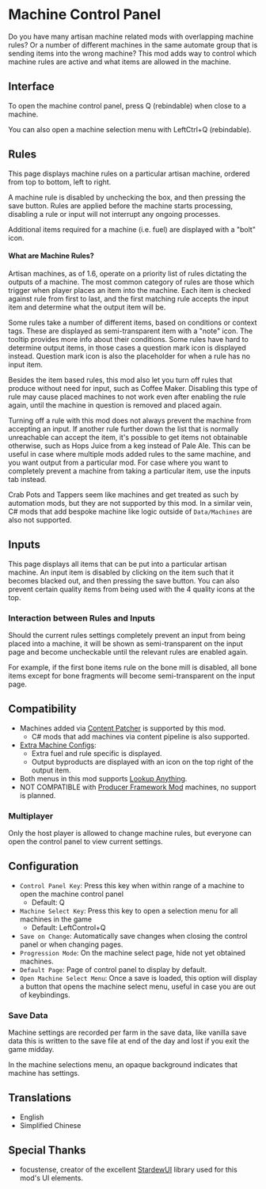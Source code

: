 # Machine Control Panel

Do you have many artisan machine related mods with overlapping machine rules? Or a number of different machines in the same automate group that is sending items into the wrong machine? This mod adds way to control which machine rules are active and what items are allowed in the machine.

## Interface

To open the machine control panel, press Q (rebindable) when close to a machine.

You can also open a machine selection menu with LeftCtrl+Q (rebindable).

## Rules

This page displays machine rules on a particular artisan machine, ordered from top to bottom, left to right.

A machine rule is disabled by unchecking the box, and then pressing the save button. Rules are applied before the machine starts processing, disabling a rule or input will not interrupt any ongoing processes.

Additional items required for a machine (i.e. fuel) are displayed with a "bolt" icon.

#### What are Machine Rules?

Artisan machines, as of 1.6, operate on a priority list of rules dictating the outputs of a machine. The most common category of rules are those which trigger when player places an item into the machine. Each item is checked against rule from first to last, and the first matching rule accepts the input item and determine what the output item will be.

Some rules take a number of different items, based on conditions or context tags. These are displayed as semi-transparent item with a "note" icon. The tooltip provides more info about their conditions. Some rules have hard to determine output items, in those cases a question mark icon is displayed instead. Question mark icon is also the placeholder for when a rule has no input item.

Besides the item based rules, this mod also let you turn off rules that produce without need for input, such as Coffee Maker. Disabling this type of rule may cause placed machines to not work even after enabling the rule again, until the machine in question is removed and placed again.

Turning off a rule with this mod does not always prevent the machine from accepting an input. If another rule further down the list that is normally unreachable can accept the item, it's possible to get items not obtainable otherwise, such as Hops Juice from a keg instead of Pale Ale. This can be useful in case where multiple mods added rules to the same machine, and you want output from a particular mod. For case where you want to completely prevent a machine from taking a particular item, use the inputs tab instead.

Crab Pots and Tappers seem like machines and get treated as such by automation mods, but they are not supported by this mod. In a similar vein, C# mods that add bespoke machine like logic outside of `Data/Machines` are also not supported.

## Inputs

This page displays all items that can be put into a particular artisan machine.
An input item is disabled by clicking on the item such that it becomes blacked out, and then pressing the save button.
You can also prevent certain quality items from being used with the 4 quality icons at the top.

### Interaction between Rules and Inputs

Should the current rules settings completely prevent an input from being placed into a machine, it will be shown as semi-transparent on the input page and become uncheckable until the relevant rules are enabled again.

For example, if the first bone items rule on the bone mill is disabled, all bone items except for bone fragments will become semi-transparent on the input page.

## Compatibility 

* Machines added via [Content Patcher](https://www.nexusmods.com/stardewvalley/mods/1915) is supported by this mod.
    * C# mods that add machines via content pipeline is also supported.
* [Extra Machine Configs](https://www.nexusmods.com/stardewvalley/mods/22256):
    * Extra fuel and rule specific is displayed.
    * Output byproducts are displayed with an icon on the top right of the output item.
* Both menus in this mod supports [Lookup Anything](https://www.nexusmods.com/stardewvalley/mods/541).
* NOT COMPATIBLE with [Producer Framework Mod](https://www.nexusmods.com/stardewvalley/mods/4970) machines, no support is planned.

### Multiplayer

Only the host player is allowed to change machine rules, but everyone can open the control panel to view current settings.

## Configuration

* `Control Panel Key`: Press this key when within range of a machine to open the machine control panel
    * Default: Q
* `Machine Select Key`: Press this key to open a selection menu for all machines in the game
    * Default: LeftControl+Q
* `Save on Change`: Automatically save changes when closing the control panel or when changing pages.
* `Progression Mode`: On the machine select page, hide not yet obtained machines.
* `Default Page`: Page of control panel to display by default.
* `Open Machine Select Menu`: Once a save is loaded, this option will display a button that opens the machine select menu, useful in case you are out of keybindings.

### Save Data

Machine settings are recorded per farm in the save data, like vanilla save data this is written to the save file at end of the day and lost if you exit the game midday.

In the machine selections menu, an opaque background indicates that machine has settings.

## Translations

* English
* Simplified Chinese

## Special Thanks

* focustense, creator of the excellent [StardewUI](https://github.com/focustense/StardewUI) library used for this mod's UI elements.
